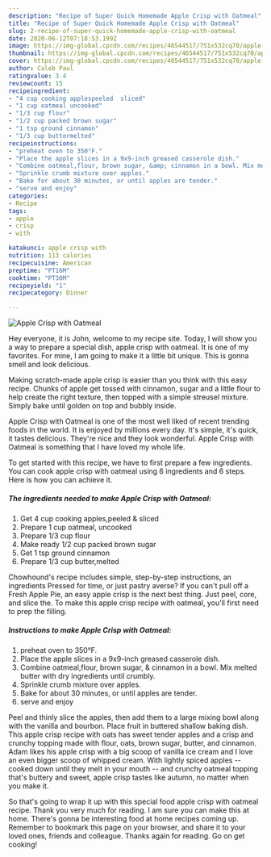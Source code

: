 ```yaml
---
description: "Recipe of Super Quick Homemade Apple Crisp with Oatmeal"
title: "Recipe of Super Quick Homemade Apple Crisp with Oatmeal"
slug: 2-recipe-of-super-quick-homemade-apple-crisp-with-oatmeal
date: 2020-06-12T07:18:53.199Z
image: https://img-global.cpcdn.com/recipes/46544517/751x532cq70/apple-crisp-with-oatmeal-recipe-main-photo.jpg
thumbnail: https://img-global.cpcdn.com/recipes/46544517/751x532cq70/apple-crisp-with-oatmeal-recipe-main-photo.jpg
cover: https://img-global.cpcdn.com/recipes/46544517/751x532cq70/apple-crisp-with-oatmeal-recipe-main-photo.jpg
author: Caleb Paul
ratingvalue: 3.4
reviewcount: 15
recipeingredient:
- "4 cup cooking applespeeled  sliced"
- "1 cup oatmeal uncooked"
- "1/3 cup flour"
- "1/2 cup packed brown sugar"
- "1 tsp ground cinnamon"
- "1/3 cup buttermelted"
recipeinstructions:
- "preheat oven to 350°F."
- "Place the apple slices in a 9x9-inch greased casserole dish."
- "Combine oatmeal,flour, brown sugar, &amp; cinnamon in a bowl. Mix melted butter with dry ingredients until crumbly."
- "Sprinkle crumb mixture over apples."
- "Bake for about 30 minutes, or until apples are tender."
- "serve and enjoy"
categories:
- Recipe
tags:
- apple
- crisp
- with

katakunci: apple crisp with 
nutrition: 113 calories
recipecuisine: American
preptime: "PT16M"
cooktime: "PT30M"
recipeyield: "1"
recipecategory: Dinner

---
```



![Apple Crisp with Oatmeal](https://img-global.cpcdn.com/recipes/46544517/751x532cq70/apple-crisp-with-oatmeal-recipe-main-photo.jpg)

Hey everyone, it is John, welcome to my recipe site. Today, I will show you a way to prepare a special dish, apple crisp with oatmeal. It is one of my favorites. For mine, I am going to make it a little bit unique. This is gonna smell and look delicious.

Making scratch-made apple crisp is easier than you think with this easy recipe. Chunks of apple get tossed with cinnamon, sugar and a little flour to help create the right texture, then topped with a simple streusel mixture. Simply bake until golden on top and bubbly inside.

Apple Crisp with Oatmeal is one of the most well liked of recent trending foods in the world. It is enjoyed by millions every day. It's simple, it's quick, it tastes delicious. They're nice and they look wonderful. Apple Crisp with Oatmeal is something that I have loved my whole life.


To get started with this recipe, we have to first prepare a few ingredients. You can cook apple crisp with oatmeal using 6 ingredients and 6 steps. Here is how you can achieve it.

##### The ingredients needed to make Apple Crisp with Oatmeal:

1. Get 4 cup cooking apples,peeled &amp; sliced
1. Prepare 1 cup oatmeal, uncooked
1. Prepare 1/3 cup flour
1. Make ready 1/2 cup packed brown sugar
1. Get 1 tsp ground cinnamon
1. Prepare 1/3 cup butter,melted


Chowhound&#39;s recipe includes simple, step-by-step instructions, an ingredients Pressed for time, or just pastry averse? If you can&#39;t pull off a Fresh Apple Pie, an easy apple crisp is the next best thing. Just peel, core, and slice the. To make this apple crisp recipe with oatmeal, you&#39;ll first need to prep the filling. 

##### Instructions to make Apple Crisp with Oatmeal:

1. preheat oven to 350°F.
1. Place the apple slices in a 9x9-inch greased casserole dish.
1. Combine oatmeal,flour, brown sugar, &amp; cinnamon in a bowl. Mix melted butter with dry ingredients until crumbly.
1. Sprinkle crumb mixture over apples.
1. Bake for about 30 minutes, or until apples are tender.
1. serve and enjoy


Peel and thinly slice the apples, then add them to a large mixing bowl along with the vanilla and bourbon. Place fruit in buttered shallow baking dish. This apple crisp recipe with oats has sweet tender apples and a crisp and crunchy topping made with flour, oats, brown sugar, butter, and cinnamon. Adam likes his apple crisp with a big scoop of vanilla ice cream and I love an even bigger scoop of whipped cream. With lightly spiced apples -- cooked down until they melt in your mouth -- and crunchy oatmeal topping that&#39;s buttery and sweet, apple crisp tastes like autumn, no matter when you make it. 

So that's going to wrap it up with this special food apple crisp with oatmeal recipe. Thank you very much for reading. I am sure you can make this at home. There's gonna be interesting food at home recipes coming up. Remember to bookmark this page on your browser, and share it to your loved ones, friends and colleague. Thanks again for reading. Go on get cooking!
